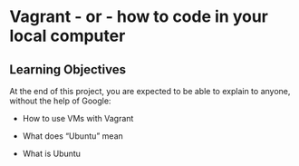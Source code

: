 # Vagrant - or - how to code in your local computer

## Learning Objectives


At the end of this project, you are expected to be able to explain to anyone, without the help of Google:



* How to use VMs with Vagrant

* What does “Ubuntu” mean

*  What is Ubuntu

